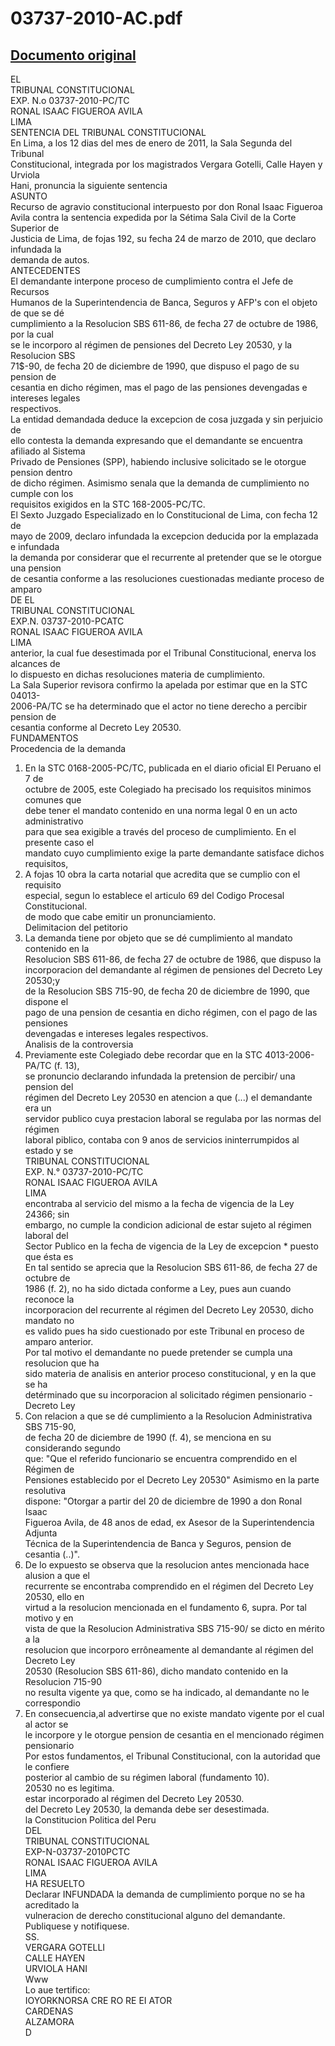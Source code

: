 
03737-2010-AC.pdf
=================
  
[Documento original](https://tc.gob.pe/jurisprudencia/2011/03737-2010-AC.pdf)  
---  
EL  
TRIBUNAL CONSTITUCIONAL  
EXP. N.o 03737-2010-PC/TC  
RONAL ISAAC FIGUEROA AVILA  
LIMA  
SENTENCIA DEL TRIBUNAL CONSTITUCIONAL  
En Lima, a los 12 dias del mes de enero de 2011, la Sala Segunda del Tribunal  
Constitucional, integrada por los magistrados Vergara Gotelli, Calle Hayen y Urviola  
Hani, pronuncia la siguiente sentencia  
ASUNTO  
Recurso de agravio constitucional interpuesto por don Ronal Isaac Figueroa  
Avila contra la sentencia expedida por la Sétima Sala Civil de la Corte Superior de  
Justicia de Lima, de fojas 192, su fecha 24 de marzo de 2010, que declaro infundada la  
demanda de autos.  
ANTECEDENTES  
El demandante interpone proceso de cumplimiento contra el Jefe de Recursos  
Humanos de la Superintendencia de Banca, Seguros y AFP's con el objeto de que se dé  
cumplimiento a la Resolucion SBS 611-86, de fecha 27 de octubre de 1986, por la cual  
se le incorporo al régimen de pensiones del Decreto Ley 20530, y la Resolucion SBS  
71$-90, de fecha 20 de diciembre de 1990, que dispuso el pago de su pension de  
cesantia en dicho régimen, mas el pago de las pensiones devengadas e intereses legales  
respectivos.  
La entidad demandada deduce la excepcion de cosa juzgada y sin perjuicio de  
ello contesta la demanda expresando que el demandante se encuentra afiliado al Sistema  
Privado de Pensiones (SPP), habiendo inclusive solicitado se le otorgue pension dentro  
de dicho régimen. Asimismo senala que la demanda de cumplimiento no cumple con los  
requisitos exigidos en la STC 168-2005-PC/TC.  
El Sexto Juzgado Especializado en lo Constitucional de Lima, con fecha 12 de  
mayo de 2009, declaro infundada la excepcion deducida por la emplazada e infundada  
la demanda por considerar que el recurrente al pretender que se le otorgue una pension  
de cesantia conforme a las resoluciones cuestionadas mediante proceso de amparo  
DE EL  
TRIBUNAL CONSTITUCIONAL  
EXP.N. 03737-2010-PCATC  
RONAL ISAAC FIGUEROA AVILA  
LIMA  
anterior, la cual fue desestimada por el Tribunal Constitucional, enerva los alcances de  
lo dispuesto en dichas resoluciones materia de cumplimiento.  
La Sala Superior revisora confirmo la apelada por estimar que en la STC 04013-  
2006-PA/TC se ha determinado que el actor no tiene derecho a percibir pension de  
cesantia conforme al Decreto Ley 20530.  
FUNDAMENTOS  
Procedencia de la demanda  
1. En la STC 0168-2005-PC/TC, publicada en el diario oficial El Peruano el 7 de  
octubre de 2005, este Colegiado ha precisado los requisitos minimos comunes que  
debe tener el mandato contenido en una norma legal 0 en un acto administrativo  
para que sea exigible a través del proceso de cumplimiento. En el presente caso el  
mandato cuyo cumplimiento exige la parte demandante satisface dichos requisitos,  
2. A fojas 10 obra la carta notarial que acredita que se cumplio con el requisito  
especial, segun lo establece el articulo 69 del Codigo Procesal Constitucional.  
de modo que cabe emitir un pronunciamiento.  
Delimitacion del petitorio  
3. La demanda tiene por objeto que se dé cumplimiento al mandato contenido en la  
Resolucion SBS 611-86, de fecha 27 de octubre de 1986, que dispuso la  
incorporacion del demandante al régimen de pensiones del Decreto Ley 20530;y  
de la Resolucion SBS 715-90, de fecha 20 de diciembre de 1990, que dispone el  
pago de una pension de cesantia en dicho régimen, con el pago de las pensiones  
devengadas e intereses legales respectivos.  
Analisis de la controversia  
4. Previamente este Colegiado debe recordar que en la STC 4013-2006-PA/TC (f. 13),  
se pronuncio declarando infundada la pretension de percibir/ una pension del  
régimen del Decreto Ley 20530 en atencion a que (...) el demandante era un  
servidor publico cuya prestacion laboral se regulaba por las normas del régimen  
laboral piblico, contaba con 9 anos de servicios ininterrumpidos al estado y se  
TRIBUNAL CONSTITUCIONAL  
EXP. N.° 03737-2010-PC/TC  
RONAL ISAAC FIGUEROA AVILA  
LIMA  
encontraba al servicio del mismo a la fecha de vigencia de la Ley 24366; sin  
embargo, no cumple la condicion adicional de estar sujeto al régimen laboral del  
Sector Publico en la fecha de vigencia de la Ley de excepcion * puesto que ésta es  
En tal sentido se aprecia que la Resolucion SBS 611-86, de fecha 27 de octubre de  
1986 (f. 2), no ha sido dictada conforme a Ley, pues aun cuando reconoce la  
incorporacion del recurrente al régimen del Decreto Ley 20530, dicho mandato no  
es valido pues ha sido cuestionado por este Tribunal en proceso de amparo anterior.  
Por tal motivo el demandante no puede pretender se cumpla una resolucion que ha  
sido materia de analisis en anterior proceso constitucional, y en la que se ha  
detérminado que su incorporacion al solicitado régimen pensionario -Decreto Ley  
6. Con relacion a que se dé cumplimiento a la Resolucion Administrativa SBS 715-90,  
de fecha 20 de diciembre de 1990 (f. 4), se menciona en su considerando segundo  
que: "Que el referido funcionario se encuentra comprendido en el Régimen de  
Pensiones establecido por el Decreto Ley 20530" Asimismo en la parte resolutiva  
dispone: "Otorgar a partir del 20 de diciembre de 1990 a don Ronal Isaac  
Figueroa Avila, de 48 anos de edad, ex Asesor de la Superintendencia Adjunta  
Técnica de la Superintendencia de Banca y Seguros, pension de cesantia (..)".  
7. De lo expuesto se observa que la resolucion antes mencionada hace alusion a que el  
recurrente se encontraba comprendido en el régimen del Decreto Ley 20530, ello en  
virtud a la resolucion mencionada en el fundamento 6, supra. Por tal motivo y en  
vista de que la Resolucion Administrativa SBS 715-90/ se dicto en mérito a la  
resolucion que incorporo errôneamente al demandante al régimen del Decreto Ley  
20530 (Resolucion SBS 611-86), dicho mandato contenido en la Resolucion 715-90  
no resulta vigente ya que, como se ha indicado, al demandante no le correspondio  
8. En consecuencia,al advertirse que no existe mandato vigente por el cual al actor se  
le incorpore y le otorgue pension de cesantia en el mencionado régimen pensionario  
Por estos fundamentos, el Tribunal Constitucional, con la autoridad que le confiere  
posterior al cambio de su régimen laboral (fundamento 10).  
20530 no es legitima.  
estar incorporado al régimen del Decreto Ley 20530.  
del Decreto Ley 20530, la demanda debe ser desestimada.  
la Constitucion Politica del Peru  
DEL  
TRIBUNAL CONSTITUCIONAL  
EXP-N-03737-2010PCTC  
RONAL ISAAC FIGUEROA AVILA  
LIMA  
HA RESUELTO  
Declarar INFUNDADA la demanda de cumplimiento porque no se ha acreditado la  
vulneracion de derecho constitucional alguno del demandante.  
Publiquese y notifiquese.  
SS.  
VERGARA GOTELLI  
CALLE HAYEN  
URVIOLA HANI  
Www  
Lo aue tertifico:  
IOYORKNORSA CRE RO RE EI ATOR  
CARDENAS  
ALZAMORA  
D